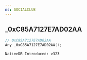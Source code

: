 ```yaml
---
ns: SOCIALCLUB
---
```

## _0xC85A7127E7AD02AA

```c
// 0xC85A7127E7AD02AA
Any _0xC85A7127E7AD02AA();
```

```
NativeDB Introduced: v323
```

